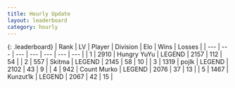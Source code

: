 ```yaml
---
title: Hourly Update
layout: leaderboard
category: hourly
---
```


{: .leaderboard}
| Rank | LV | Player | Division | Elo | Wins | Losses |
| --- | --- | --- | --- | --- | --- | --- |
| <span data-change="0">1</span> | 2910 | <span title="ID: 164871">Hungry YuYu</span> | LEGEND | <span data-change="0">2157</span> | <span data-change="0">112</span> | <span data-change="0">54</span> |
| <span data-change="0">2</span> | 557 | <span title="ID: 402846">Skitma</span> | LEGEND | <span data-change="7">2145</span> | <span data-change="5">58</span> | <span data-change="1">10</span> |
| <span data-change="0">3</span> | 1319 | <span title="ID: 4783">pojlk</span> | LEGEND | <span data-change="0">2102</span> | <span data-change="0">43</span> | <span data-change="0">9</span> |
| <span data-change="0">4</span> | 942 | <span title="ID: 498323">Count Murko</span> | LEGEND | <span data-change="0">2076</span> | <span data-change="0">37</span> | <span data-change="0">13</span> |
| <span data-change="0">5</span> | 1467 | <span title="ID: 392407">Kunzut1k</span> | LEGEND | <span data-change="0">2067</span> | <span data-change="0">42</span> | <span data-change="0">15</span> |